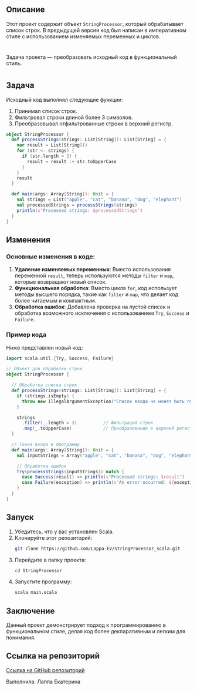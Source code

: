 ## Описание

Этот проект содержит объект `StringProcessor`, который обрабатывает список строк. В предыдущей версии код был написан 
в императивном стиле с использованием изменяемых переменных и циклов.
#
Задача проекта — преобразовать исходный код в функциональный стиль. 
#
## Задача

Исходный код выполнял следующие функции:
1. Принимал список строк.
2. Фильтровал строки длиной более 3 символов.
3. Преобразовывал отфильтрованные строки в верхний регистр.

```scala
object StringProcessor {
  def processStrings(strings: List[String]): List[String] = {
    var result = List[String]()
    for (str <- strings) {
      if (str.length > 3) {
        result = result :+ str.toUpperCase
      }
    }
    result
  }

  def main(args: Array[String]): Unit = {
    val strings = List("apple", "cat", "banana", "dog", "elephant")
    val processedStrings = processStrings(strings)
    println(s"Processed strings: $processedStrings")
  }
}
```

## Изменения

### Основные изменения в коде:
1. **Удаление изменяемых переменных**: Вместо использования переменной `result`, теперь используются методы `filter` 
и `map`, которые возвращают новый список.
2. **Функциональная обработка**: Вместо цикла `for`, код использует методы высшего порядка, такие как `filter` и `map`, что делает код более читаемым и компактным.
3. **Обработка ошибок**: Добавлена проверка на пустой список и обработка возможного исключения с использованием `Try`, `Success` и `Failure`.

### Пример кода

Ниже представлен новый код:

```scala
import scala.util.{Try, Success, Failure}

// Объект для обработки строк
object StringProcessor {

  // Обработка списка строк
  def processStrings(strings: List[String]): List[String] = {
    if (strings.isEmpty) {
      throw new IllegalArgumentException("Список ввода не может быть пустым")
    }

    strings
      .filter(_.length > 3)          // Фильтрация строк
      .map(_.toUpperCase)            // Преобразование в верхний регистр
  }

  // Точка входа в программу
  def main(args: Array[String]): Unit = {
    val inputStrings = Array("apple", "cat", "banana", "dog", "elephant").toList

    // Обработка ошибок
    Try(processStrings(inputStrings)) match {
      case Success(result) => println(s"Processed strings: $result")
      case Failure(exception) => println(s"An error occurred: ${exception.getMessage}")
    }
  }
}
```

## Запуск

1. Убедитесь, что у вас установлен Scala.
2. Клонируйте этот репозиторий:
   ```bash
   git clone https://github.com/Lappa-EV/StringProcessor_scala.git
   ```
3. Перейдите в папку проекта:
   ```bash
   cd StringProcessor
   ```
4. Запустите программу:
   ```bash
   scala main.scala
   ```

## Заключение

Данный проект демонстрирует подход к программированию в функциональном стиле, делая код более декларативным и легким для
понимания. 

## Ссылка на репозиторий

[Ссылка на GitHub репозиторий](https://github.com/Lappa-EV/StringProcessor_scala)


Выполнила: Лаппа Екатерина
